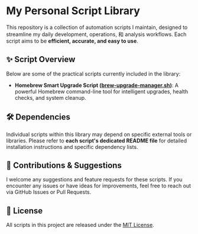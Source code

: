 # My Personal Script Library

This repository is a collection of automation scripts I maintain, designed to streamline my daily development, operations, 和 analysis workflows. Each script aims to be **efficient, accurate, and easy to use**.

## ✨ Script Overview

Below are some of the practical scripts currently included in the library:

* **Homebrew Smart Upgrade Script ([brew-upgrade-manager.sh](Homebrew/brew-upgrade-manager.sh))**:
    A powerful Homebrew command-line tool for intelligent upgrades, health checks, and system cleanup.

## 🛠️ Dependencies

Individual scripts within this library may depend on specific external tools or libraries. Please refer to **each script's dedicated README file** for detailed installation instructions and specific dependency lists.

## 🤝 Contributions & Suggestions

I welcome any suggestions and feature requests for these scripts. If you encounter any issues or have ideas for improvements, feel free to reach out via GitHub Issues or Pull Requests.

## 📝 License

All scripts in this project are released under the [MIT License](https://www.google.com/search?q=MIT+License).
